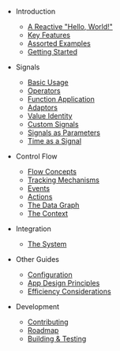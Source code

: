 - Introduction

  - [A Reactive "Hello, World!"](reactive-hello.md)
  - [Key Features](key-features.md)
  - [Assorted Examples](assorted-examples.md)
  - [Getting Started](getting-started.md)

- Signals

  - [Basic Usage](basic-signals.md)
  - [Operators](signal-operators.md)
  - [Function Application](function-application.md)
  - [Adaptors](signal-adaptors.md)
  - [Value Identity](value-identity.md)
  - [Custom Signals](custom-signals.md)
  - [Signals as Parameters](signals-as-parameters.md)
  - [Time as a Signal](time-signals.md)

- Control Flow

  - [Flow Concepts](flow-concepts.md)
  - [Tracking Mechanisms](tracking-mechanisms.md)
  - [Events](events.md)
  - [Actions](actions.md)
  - [The Data Graph](the-data-graph.md)
  - [The Context](the-context.md)

- Integration

  - [The System](the-system.md)

- Other Guides

  - [Configuration](configuration.md)
  - [App Design Principles](app-design.md)
  - [Efficiency Considerations](efficiency.md)

- Development

  - [Contributing](contributing.md)
  - [Roadmap](roadmap.md)
  - [Building & Testing](building-and-testing.md)
